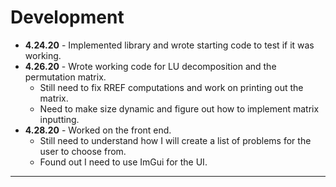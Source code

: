 # Development
- **4.24.20** - Implemented library and wrote starting code to test if it was working.
- **4.26.20** - Wrote working code for LU decomposition and the permutation matrix.
    - Still need to fix RREF computations and work on printing out the matrix. 
    - Need to make size dynamic and figure out how to implement matrix inputting.
- **4.28.20** - Worked on the front end.
    - Still need to understand how I will create a list of problems for the user to choose from. 
    - Found out I need to use ImGui for the UI.  


---
